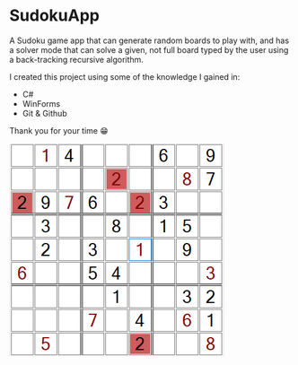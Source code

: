 # SudokuApp
A Sudoku game app that can generate random boards to play with, and has a solver mode that can solve a given, not full board typed by the user using a back-tracking recursive algorithm.

I created this project using some of the knowledge I gained in:
- C#	
- WinForms
- Git & Github

Thank you for your time 😁

![showcase](./SudokuProject.png)
